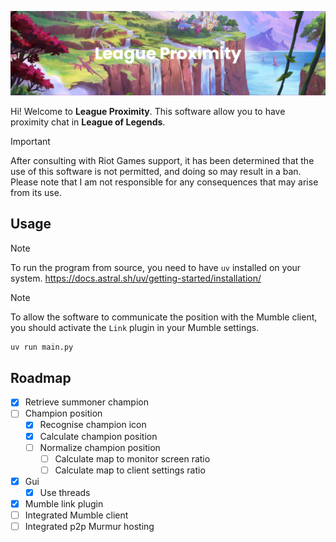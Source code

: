 ![Banner](assets/banner.png)

Hi! Welcome to **League Proximity**. This software allow you to have proximity chat in **League of Legends**.

> [!IMPORTANT]
> After consulting with Riot Games support, it has been determined that the use of this software is not permitted, and doing so may result in a ban. Please note that I am not responsible for any consequences that may arise from its use.

## Usage

> [!NOTE]
> To run the program from source, you need to have `uv` installed on your system.
> https://docs.astral.sh/uv/getting-started/installation/

> [!NOTE]
> To allow the software to communicate the position with the Mumble client, you should activate the `Link` plugin in your Mumble settings.

```bash
uv run main.py
```

## Roadmap

- [x] Retrieve summoner champion
- [ ] Champion position
    - [x] Recognise champion icon
    - [x] Calculate champion position 
    - [ ] Normalize champion position
        - [ ] Calculate map to monitor screen ratio
        - [ ] Calculate map to client settings ratio
- [x] Gui
    - [x] Use threads
- [x] Mumble link plugin
- [ ] Integrated Mumble client
- [ ] Integrated p2p Murmur hosting
